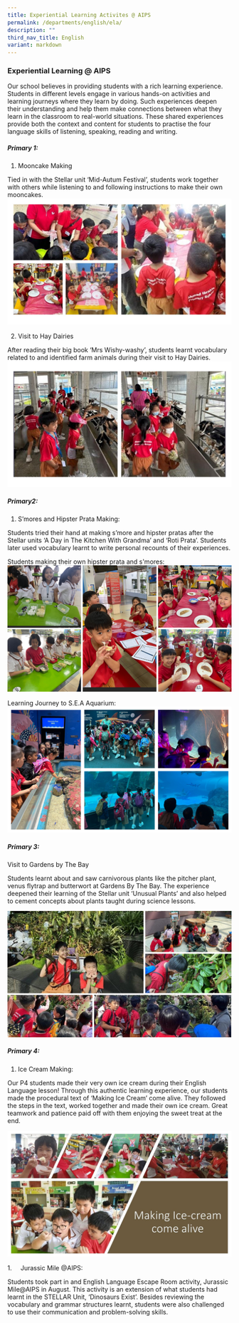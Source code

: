 ```yaml
---
title: Experiential Learning Activites @ AIPS
permalink: /departments/english/ela/
description: ""
third_nav_title: English
variant: markdown
---
```

### Experiential Learning @ AIPS

Our school believes in providing students with a rich learning experience. Students in different levels engage in various hands-on activities and learning journeys where they learn by doing. Such experiences deepen their understanding and help them make connections between what they learn in the classroom to real-world situations. These shared experiences provide both the context and content for students to practise the four language skills of listening, speaking, reading and writing. 

##### **Primary 1:**

1. Mooncake Making 

Tied in with the Stellar unit ‘Mid-Autum Festival’, students work together with others while listening to and following instructions to make their own mooncakes.
![](/images/ELA_1.jpg)

2. Visit to Hay Dairies 

After reading their big book ‘Mrs Wishy-washy’, students learnt vocabulary related to and identified farm animals during their visit to Hay Dairies.
![](/images/ELA_2.jpg)


##### **Primary2:**

1.	S’mores and Hipster Prata Making:

Students tried their hand at making s’more and hipster pratas after the Stellar units ‘A Day in The Kitchen With Grandma’ and ‘Roti Prata’. Students later used vocabulary learnt to write personal recounts of their experiences.

Students making their own hipster prata and s'mores:
![](/images/MLEA_Prata_and_S_more_.png)

Learning Journey to S.E.A Aquarium:
![](/images/MLEA_SEA_Aquarium_.png)
 
##### **Primary 3:**

Visit to Gardens by The Bay

Students learnt about and saw carnivorous plants like the pitcher plant, venus flytrap and butterwort at Gardens By The Bay. The experience deepened their learning of the Stellar unit ‘Unusual Plants’ and also helped to cement concepts about plants taught during science lessons.

![](/images/ELA_3.jpg)

##### **Primary 4:**

1.	Ice Cream Making:

Our P4 students made their very own ice cream during their English Language lesson! Through this authentic learning experience, our students made the procedural text of ‘Making Ice Cream’ come alive. They followed the steps in the text, worked together and made their own ice cream. Great teamwork and patience paid off with them enjoying the sweet treat at the end.

![](/images/ELA_4.jpg)

        

1.&nbsp;&nbsp;&nbsp;&nbsp; Jurassic Mile @AIPS:

Students took part in and English Language Escape Room activity, Jurassic Mile@AIPS in August. This activity is an extension of what students had learnt in the STELLAR Unit, ‘Dinosaurs Exist’. Besides reviewing the vocabulary and grammar structures learnt, students were also challenged to use their communication and problem-solving skills.
